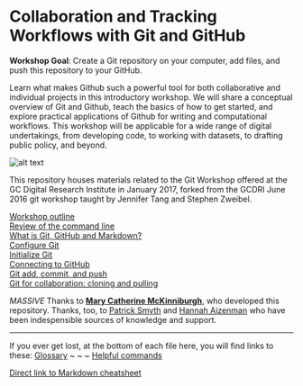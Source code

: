 # Collaboration and Tracking Workflows with Git and GitHub

**Workshop Goal**: Create a Git repository on your computer, add files, and push this repository to your GitHub.

Learn what makes Github such a powerful tool for both collaborative and individual projects in this introductory workshop. We will share a conceptual overview of Git and Github, teach the basics of how to get started, and explore practical applications of Github for writing and computational workflows. This workshop will be applicable for a wide range of digital undertakings, from developing code, to working with datasets, to drafting public policy, and beyond.

![alt text][versionphdcomics]

[versionphdcomics]: https://github.com/jojokarlin/Git_DRI_Jan_2017/blob/master/images/versionphdcomics.jpg "how Git's version control power can save you stress"

This repository houses materials related to the Git Workshop offered at the GC Digital Research Institute in January 2017, forked from the GCDRI June 2016 git workshop taught by Jennifer Tang and Stephen Zweibel.

[Workshop outline](outline.md)  
[Review of the command line](commandline.md)  
[What is Git, GitHub and Markdown?](concept.md)  
[Configure Git](gitconfig.md)  
[Initialize Git](gitinit.md)  
[Connecting to GitHub](github.md)  
[Git add, commit, and push](gitaction.md)  
[Git for collaboration: cloning and pulling](gitpull.md)  

_MASSIVE_ Thanks to **[Mary Catherine McKinniburgh](https://github.com/mckinniburgh/gitWorkshop)**, who developed this repository. Thanks, too, to [Patrick Smyth](https://github.com/smythp) and [Hannah Aizenman](story645) who have been indespensible sources of knowledge and support.  

---  
If you ever get lost, at the bottom of each file here, you will find links to these:
[Glossary](glossary.md) ~ ~ ~ [Helpful commands](helpfulcommands.md)

[Direct link to Markdown cheatsheet](https://github.com/adam-p/markdown-here/wiki/Markdown-Cheatsheet)
